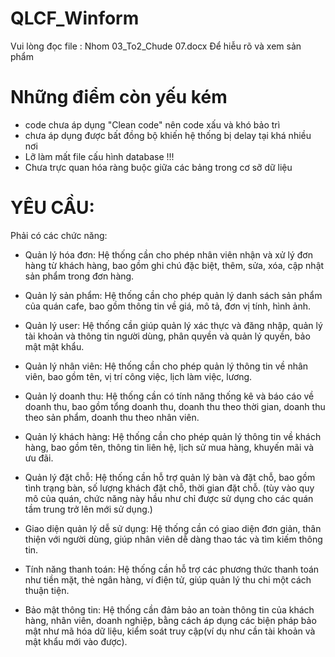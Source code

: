 # QLCF_Winform

Vui lòng đọc file : Nhom 03_To2_Chude 07.docx
Để hiễu rõ và xem sản phẩm

# Những điểm còn yếu kém

-   code chưa áp dụng "Clean code" nên code xấu và khó bảo trì
-   chưa áp dụng được bất đồng bộ khiến hệ thống bị delay tại khá nhiều nơi
-   Lỡ làm mất file cấu hình database !!!
-   Chưa trực quan hóa ràng buộc giữa các bảng trong cơ sỡ dữ liệu

# YÊU CẦU:

Phải có các chức năng:

-   Quản lý hóa đơn: Hệ thống cần cho phép nhân viên nhận và xử lý đơn hàng từ khách hàng, bao gồm ghi chú đặc biệt, thêm, sửa, xóa, cập nhật sản phẩm trong đơn hàng.
-   Quản lý sản phẩm: Hệ thống cần cho phép quản lý danh sách sản phẩm của quán cafe, bao gồm thông tin về giá, mô tả, đơn vị tính, hình ảnh.
-   Quản lý user: Hệ thống cần giúp quản lý xác thực và đăng nhập, quản lý tài khoản và thông tin người dùng, phân quyền và quản lý quyền, bảo mật mật khẩu.
-   Quản lý nhân viên: Hệ thống cần cho phép quản lý thông tin về nhân viên, bao gồm tên, vị trí công việc, lịch làm việc, lương.
-   Quản lý doanh thu: Hệ thống cần có tính năng thống kê và báo cáo về doanh thu, bao gồm tổng doanh thu, doanh thu theo thời gian, doanh thu theo sản phẩm, doanh thu theo nhân viên.

-   Quản lý khách hàng: Hệ thống cần cho phép quản lý thông tin về khách hàng, bao gồm tên, thông tin liên hệ, lịch sử mua hàng, khuyến mãi và ưu đãi.
-   Quản lý đặt chỗ: Hệ thống cần hỗ trợ quản lý bàn và đặt chỗ, bao gồm tình trạng bàn, số lượng khách đặt chỗ, thời gian đặt chỗ. (tùy vào quy mô của quán, chức năng này hầu như chỉ được sử dụng cho các quán tầm trung trở lên mới sử dụng.)
-   Giao diện quản lý dễ sử dụng: Hệ thống cần có giao diện đơn giản, thân thiện với người dùng, giúp nhân viên dễ dàng thao tác và tìm kiếm thông tin.
-   Tính năng thanh toán: Hệ thống cần hỗ trợ các phương thức thanh toán như tiền mặt, thẻ ngân hàng, ví điện tử, giúp quản lý thu chi một cách thuận tiện.
-   Bảo mật thông tin: Hệ thống cần đảm bảo an toàn thông tin của khách hàng, nhân viên, doanh nghiệp, bằng cách áp dụng các biện pháp bảo mật như mã hóa dữ liệu, kiểm soát truy cập(ví dụ như cần tài khoản và mật khẩu mới vào được).
